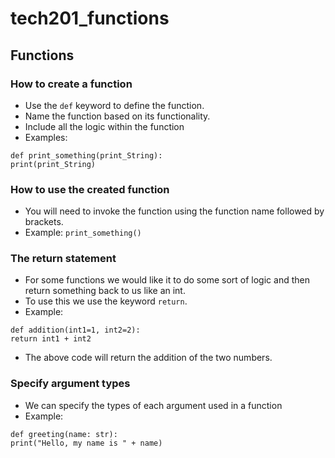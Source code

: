 # tech201_functions

## Functions

### How to create a function
- Use the `def` keyword to define the function.
- Name the function based on its functionality.
- Include all the logic within the function
- Examples:
```
def print_something(print_String):
print(print_String)
```

### How to use the created function
- You will need to invoke the function using the function name followed by brackets.
- Example:
`print_something()`

### The return statement
- For some functions we would like it to do some sort of logic and then return something back to us like an int.
- To use this we use the keyword `return`.
- Example:
```
def addition(int1=1, int2=2):
return int1 + int2
```
- The above code will return the addition of the two numbers.


### Specify argument types
- We can specify the types of each argument used in a function
- Example:
```
def greeting(name: str):
print("Hello, my name is " + name)
```